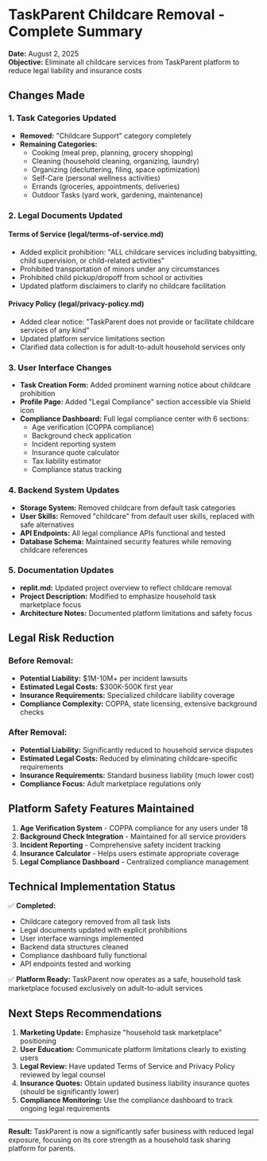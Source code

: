 # TaskParent Childcare Removal - Complete Summary

**Date:** August 2, 2025  
**Objective:** Eliminate all childcare services from TaskParent platform to reduce legal liability and insurance costs

## Changes Made

### 1. Task Categories Updated
- **Removed:** "Childcare Support" category completely
- **Remaining Categories:**
  - Cooking (meal prep, planning, grocery shopping)
  - Cleaning (household cleaning, organizing, laundry)
  - Organizing (decluttering, filing, space optimization)
  - Self-Care (personal wellness activities)
  - Errands (groceries, appointments, deliveries)
  - Outdoor Tasks (yard work, gardening, maintenance)

### 2. Legal Documents Updated

#### Terms of Service (legal/terms-of-service.md)
- Added explicit prohibition: "ALL childcare services including babysitting, child supervision, or child-related activities"
- Prohibited transportation of minors under any circumstances
- Prohibited child pickup/dropoff from school or activities
- Updated platform disclaimers to clarify no childcare facilitation

#### Privacy Policy (legal/privacy-policy.md)
- Added clear notice: "TaskParent does not provide or facilitate childcare services of any kind"
- Updated platform service limitations section
- Clarified data collection is for adult-to-adult household services only

### 3. User Interface Changes
- **Task Creation Form:** Added prominent warning notice about childcare prohibition
- **Profile Page:** Added "Legal Compliance" section accessible via Shield icon
- **Compliance Dashboard:** Full legal compliance center with 6 sections:
  - Age verification (COPPA compliance)
  - Background check application
  - Incident reporting system
  - Insurance quote calculator
  - Tax liability estimator
  - Compliance status tracking

### 4. Backend System Updates
- **Storage System:** Removed childcare from default task categories
- **User Skills:** Removed "childcare" from default user skills, replaced with safe alternatives
- **API Endpoints:** All legal compliance APIs functional and tested
- **Database Schema:** Maintained security features while removing childcare references

### 5. Documentation Updates
- **replit.md:** Updated project overview to reflect childcare removal
- **Project Description:** Modified to emphasize household task marketplace focus
- **Architecture Notes:** Documented platform limitations and safety focus

## Legal Risk Reduction

### Before Removal:
- **Potential Liability:** $1M-10M+ per incident lawsuits
- **Estimated Legal Costs:** $300K-500K first year
- **Insurance Requirements:** Specialized childcare liability coverage
- **Compliance Complexity:** COPPA, state licensing, extensive background checks

### After Removal:
- **Potential Liability:** Significantly reduced to household service disputes
- **Estimated Legal Costs:** Reduced by eliminating childcare-specific requirements
- **Insurance Requirements:** Standard business liability (much lower cost)
- **Compliance Focus:** Adult marketplace regulations only

## Platform Safety Features Maintained

1. **Age Verification System** - COPPA compliance for any users under 18
2. **Background Check Integration** - Maintained for all service providers
3. **Incident Reporting** - Comprehensive safety incident tracking
4. **Insurance Calculator** - Helps users estimate appropriate coverage
5. **Legal Compliance Dashboard** - Centralized compliance management

## Technical Implementation Status

✅ **Completed:**
- Childcare category removed from all task lists
- Legal documents updated with explicit prohibitions
- User interface warnings implemented
- Backend data structures cleaned
- Compliance dashboard fully functional
- API endpoints tested and working

✅ **Platform Ready:** TaskParent now operates as a safe, household task marketplace focused exclusively on adult-to-adult services

## Next Steps Recommendations

1. **Marketing Update:** Emphasize "household task marketplace" positioning
2. **User Education:** Communicate platform limitations clearly to existing users
3. **Legal Review:** Have updated Terms of Service and Privacy Policy reviewed by legal counsel
4. **Insurance Quotes:** Obtain updated business liability insurance quotes (should be significantly lower)
5. **Compliance Monitoring:** Use the compliance dashboard to track ongoing legal requirements

---

**Result:** TaskParent is now a significantly safer business with reduced legal exposure, focusing on its core strength as a household task sharing platform for parents.